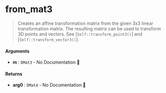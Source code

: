 # from\_mat3

>  Creates an affine transformation matrix from the given 3x3 linear transformation
>  matrix.
>  The resulting matrix can be used to transform 3D points and vectors. See
>  [`Self::transform_point3()`] and [`Self::transform_vector3()`].

#### Arguments

- **m** : `DMat3` \- No Documentation 🚧

#### Returns

- **arg0** : `DMat4` \- No Documentation 🚧